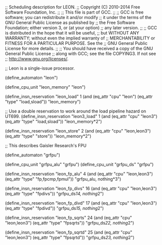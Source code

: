 ;; Scheduling description for LEON.
;;   Copyright (C) 2010-2014 Free Software Foundation, Inc.
;;
;; This file is part of GCC.
;;
;; GCC is free software; you can redistribute it and/or modify
;; it under the terms of the GNU General Public License as published by
;; the Free Software Foundation; either version 3, or (at your option)
;; any later version.
;;
;; GCC is distributed in the hope that it will be useful,
;; but WITHOUT ANY WARRANTY; without even the implied warranty of
;; MERCHANTABILITY or FITNESS FOR A PARTICULAR PURPOSE.  See the
;; GNU General Public License for more details.
;;
;; You should have received a copy of the GNU General Public License
;; along with GCC; see the file COPYING3.  If not see
;; <http://www.gnu.org/licenses/>.

;; Leon is a single-issue processor.

(define_automaton "leon")

(define_cpu_unit "leon_memory" "leon")

(define_insn_reservation "leon_load" 1
  (and (eq_attr "cpu" "leon") (eq_attr "type" "load,sload"))
  "leon_memory")

;; Use a double reservation to work around the load pipeline hazard on UT699.
(define_insn_reservation "leon3_load" 1
  (and (eq_attr "cpu" "leon3") (eq_attr "type" "load,sload"))
  "leon_memory*2")

(define_insn_reservation "leon_store" 2
  (and (eq_attr "cpu" "leon,leon3") (eq_attr "type" "store"))
  "leon_memory*2")

;; This describes Gaisler Research's FPU

(define_automaton "grfpu")

(define_cpu_unit "grfpu_alu" "grfpu")
(define_cpu_unit "grfpu_ds" "grfpu")

(define_insn_reservation "leon_fp_alu" 4
  (and (eq_attr "cpu" "leon,leon3") (eq_attr "type" "fp,fpcmp,fpmul"))
  "grfpu_alu, nothing*3")

(define_insn_reservation "leon_fp_divs" 16
  (and (eq_attr "cpu" "leon,leon3") (eq_attr "type" "fpdivs"))
  "grfpu_ds*14, nothing*2")

(define_insn_reservation "leon_fp_divd" 17
  (and (eq_attr "cpu" "leon,leon3") (eq_attr "type" "fpdivd"))
  "grfpu_ds*15, nothing*2")

(define_insn_reservation "leon_fp_sqrts" 24
  (and (eq_attr "cpu" "leon,leon3") (eq_attr "type" "fpsqrts"))
  "grfpu_ds*22, nothing*2")

(define_insn_reservation "leon_fp_sqrtd" 25
  (and (eq_attr "cpu" "leon,leon3") (eq_attr "type" "fpsqrtd"))
  "grfpu_ds*23, nothing*2")
